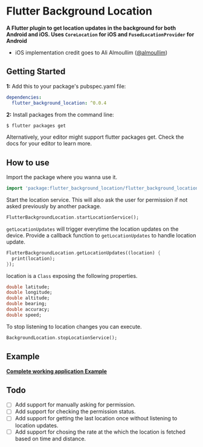 # Flutter Background Location

**A Flutter plugin to get location updates in the background for both Android and iOS. Uses `CoreLocation` for iOS and `FusedLocationProvider` for Android**

- iOS implementation credit goes to Ali Almoullim ([@almoullim](https://github.com/Almoullim))


## Getting Started

**1:** Add this to your package's pubspec.yaml file:

```yaml
dependencies:
  flutter_background_location: ^0.0.4
```

**2:** Install packages from the command line:

```bash
$ flutter packages get
```

Alternatively, your editor might support flutter packages get. Check the docs for your editor to learn more.

## How to use

Import the package where you wanna use it.

```dart
import 'package:flutter_background_location/flutter_background_location.dart';
```

Start the location service. This will also ask the user for permission if not asked previously by another package.

```dart
FlutterBackgroundLocation.startLocationService();
```

`getLocationUpdates` will trigger everytime the location updates on the device. Provide a callback function to `getLocationUpdates` to handle location update.

```dart
FlutterBackgroundLocation.getLocationUpdates((location) {
  print(location);
});
```

location is a `Class` exposing the following properties.

```dart
double latitude;
double longitude;
double altitude;
double bearing;
double accuracy;
double speed;
```

To stop listening to location changes you can execute.

```dart
BackgroundLocation.stopLocationService();
```

## Example

**[Complete working application Example](https://github.com/almoullim/background_location/tree/master/example)**

## Todo

- [ ] Add support for manually asking for permission.
- [ ] Add support for checking the permission status.
- [ ] Add support for getting the last location once without listening to location updates.
- [ ] Add support for chosing the rate at the which the location is fetched based on time and distance.